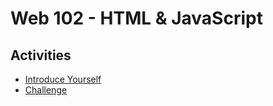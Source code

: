 # Web 102 - HTML & JavaScript

## Activities
- [Introduce Yourself](IntroduceYourself.md)
- [Challenge](Challenge.md)